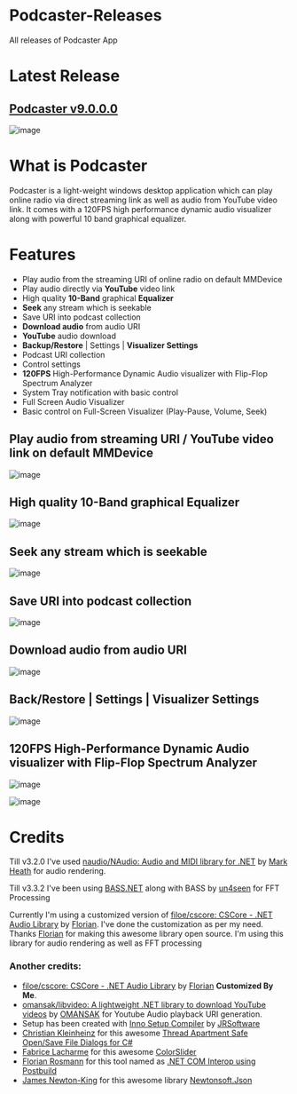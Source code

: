 # Podcaster-Releases
All releases of Podcaster App

# Latest Release
## [Podcaster v9.0.0.0](https://github.com/sajeebchandan/Podcaster-Releases/releases/tag/9.0.0.0)

![image](https://user-images.githubusercontent.com/34353160/86520870-1d441280-be6b-11ea-9b7e-54e17a32edce.png)

# What is Podcaster
Podcaster is a light-weight windows desktop application which can play online radio via direct streaming link as well as audio from YouTube video link. It comes with a 120FPS high performance dynamic audio visualizer along with powerful 10 band graphical equalizer.

# Features
* Play audio from the streaming URI of online radio on default MMDevice
* Play audio directly via **YouTube** video link
* High quality **10-Band** graphical **Equalizer**
* **Seek** any stream which is seekable
* Save URI into podcast collection
* **Download audio** from audio URI
* **YouTube** audio download
* **Backup/Restore** | Settings | **Visualizer Settings**
* Podcast URI collection
* Control settings
* **120FPS** High-Performance Dynamic Audio visualizer with Flip-Flop Spectrum Analyzer
* System Tray notification with basic control
* Full Screen Audio Visualizer
* Basic control on Full-Screen Visualizer (Play-Pause, Volume, Seek)

## Play audio from streaming URI / YouTube video link on default MMDevice
![image](https://user-images.githubusercontent.com/34353160/85793160-694dd380-b756-11ea-9cae-d7781b600fee.png)

## High quality 10-Band graphical Equalizer
![image](https://user-images.githubusercontent.com/34353160/86542093-192ff780-bf34-11ea-8178-0d35f6e36b9b.png)

## Seek any stream which is seekable
![image](https://user-images.githubusercontent.com/34353160/86032857-d06ecf00-ba59-11ea-85a7-07277eda24d5.png)

## Save URI into podcast collection
![image](https://user-images.githubusercontent.com/34353160/85793383-c184d580-b756-11ea-9a8a-e963163b4ad4.png)

## Download audio from audio URI
![image](https://user-images.githubusercontent.com/34353160/85956045-95f72a80-b9a4-11ea-8ddb-ad8c78271cd9.png)

## Back/Restore | Settings | Visualizer Settings
![image](https://user-images.githubusercontent.com/34353160/86968932-c140fd00-c18e-11ea-8a12-8437049a140c.png)

## 120FPS High-Performance Dynamic Audio visualizer with Flip-Flop Spectrum Analyzer
![image](https://user-images.githubusercontent.com/34353160/86520886-511f3800-be6b-11ea-8457-352befd5a326.png)

![image](https://user-images.githubusercontent.com/34353160/86520917-b1ae7500-be6b-11ea-8286-2a8add863729.png)

# Credits

Till v3.2.0 I've used [naudio/NAudio: Audio and MIDI library for .NET](https://github.com/naudio/NAudio) by [Mark Heath](https://github.com/markheath) for audio rendering.

Till v3.3.2 I've been using [BASS.NET](http://bass.radio42.com/) along with BASS by [un4seen](http://www.un4seen.com/) for FFT Processing

Currently I'm using a customized version of [filoe/cscore: CSCore - .NET Audio Library](https://github.com/filoe/cscore) by [Florian](https://github.com/filoe).
I've done the customization as per my need. Thanks [Florian](https://github.com/filoe) for making this awesome library open source.
I'm using this library for audio rendering as well as FFT processing


### Another credits:
* [filoe/cscore: CSCore - .NET Audio Library](https://github.com/filoe/cscore) by [Florian](https://github.com/filoe) **Customized By Me**.
* [omansak/libvideo: A lightweight .NET library to download YouTube videos](https://github.com/omansak/libvideo) by [OMANSAK](https://github.com/omansak) for Youtube Audio playback URI generation.
* Setup has been created with [Inno Setup Compiler](https://github.com/jrsoftware/issrc) by [JRSoftware](https://github.com/jrsoftware)
* [Christian Kleinheinz](https://www.codeproject.com/script/Membership/View.aspx?mid=771630) for this awesome [Thread Apartment Safe Open/Save File Dialogs for C#](https://www.codeproject.com/Articles/841702/Thread-Apartment-Safe-Open-Save-File-Dialogs-for-C)
* [Fabrice Lacharme](https://www.codeproject.com/script/Membership/View.aspx?mid=10642189) for this awesome [ColorSlider](https://github.com/fabricelacharme/ColorSlider)
* [Florian Rosmann](https://www.codeproject.com/script/Membership/View.aspx?mid=10097376) for this tool named as [.NET COM Interop using Postbuild](https://www.codeproject.com/Articles/644130/NET-COM-Interop-using-Postbuild)
* [James Newton-King](https://github.com/JamesNK) for this awesome library [Newtonsoft.Json](https://github.com/JamesNK/Newtonsoft.Json)
